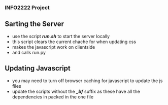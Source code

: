 ### INFO2222 Project

## Sarting the Server
- use the script ***run.sh*** to start the server locally
- this script clears the current chache for when updating css
- makes the javascript work on clientside
- and calls run.py

## Updating Javascript
- you may need to turn off browser caching for javascript to update the js files
- update the scripts without the ***_bf*** suffix as these have all the dependencies in packed in the one file







